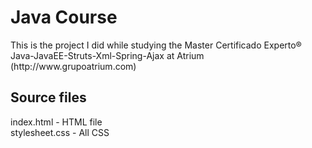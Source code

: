 <h1>Java Course</h1>
This is the project I did while studying the Master Certificado Experto® Java-JavaEE-Struts-Xml-Spring-Ajax at Atrium (http://www.grupoatrium.com)
 
<h2>Source files</h2>
index.html - HTML file<br />
stylesheet.css - All CSS<br />
